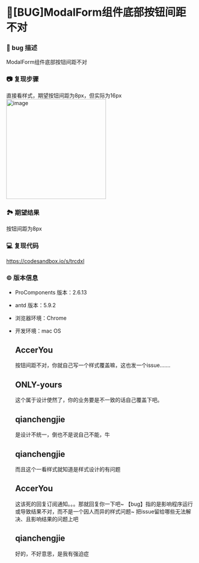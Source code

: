 # 🐛[BUG]ModalForm组件底部按钮间距不对

### 🐛 bug 描述

ModalForm组件底部按钮间距不对

### 📷 复现步骤

直接看样式，期望按钮间距为8px，但实际为16px
<img width="265" alt="image" src="https://github.com/ant-design/pro-components/assets/27612520/3a78cb9c-4520-4597-9f11-a683d1e6eadd">

### 🏞 期望结果

按钮间距为8px

### 💻 复现代码

https://codesandbox.io/s/trcdxl

### © 版本信息

- ProComponents 版本：2.6.13
- antd 版本：5.9.2
- 浏览器环境：Chrome
- 开发环境：mac OS

  ## AccerYou

  按钮间距不对，你就自己写一个样式覆盖嘛，这也发一个issue.......

  ## ONLY-yours

  这个属于设计使然了，你的业务要是不一致的话自己覆盖下吧。

  ## qianchengjie

  是设计不统一，倒也不是说自己不能，牛

  ## qianchengjie

  而且这个一看样式就知道是样式设计的有问题

  ## AccerYou

  这该死的回复订阅通知。。。那就回复你一下吧~
  【bug】指的是影响程序运行或导致结果不对，而不是一个因人而异的样式问题~
  把issue留给哪些无法解决、且影响结果的问题上吧

  ## qianchengjie

  好的，不好意思，是我有强迫症
